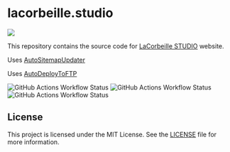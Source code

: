 # lacorbeille.studio

<!-- <img src="https://skillicons.dev/icons?i=html,css,php,mysql,js,svg,git,github,githubactions,vscode"/> -->
<img src="https://skillicons.dev/icons?i=html,css,js,svg,git,github,githubactions,vscode"/>

This repository contains the source code for [LaCorbeille STUDIO](https://www.lacorbeille.studio) website.

Uses [AutoSitemapUpdater](https://github.com/NoaSecond/AutoSitemapUpdater)

Uses [AutoDeployToFTP](https://github.com/NoaSecond/AutoDeployToFTP)

![GitHub Actions Workflow Status](https://img.shields.io/github/actions/workflow/status/LaCorbeille/lacorbeille.studio/sitemap.yml?label=CI-AutoSitemapUpdater)
![GitHub Actions Workflow Status](https://img.shields.io/github/actions/workflow/status/LaCorbeille/lacorbeille.studio/codeql.yml?label=CI-CodeQL)
![GitHub Actions Workflow Status](https://img.shields.io/github/actions/workflow/status/LaCorbeille/lacorbeille.studio/deploy.yml?label=CD-AutoDeployToFTP)

## License

This project is licensed under the MIT License. See the [LICENSE](LICENSE) file for more information.
